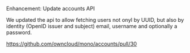 Enhancement: Update accounts API

We updated the api to allow fetching users not onyl by UUID, but also by identity (OpenID issuer and subject) email, username and optionally a password.

https://github.com/owncloud/mono/accounts/pull/30

